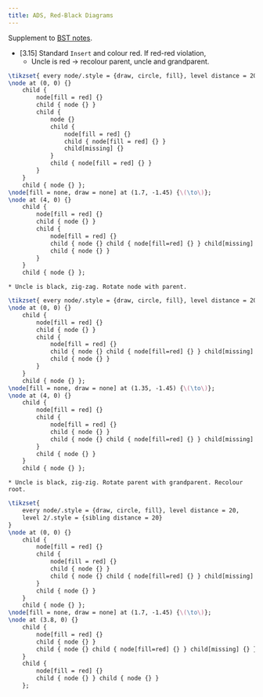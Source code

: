 ```yaml
---
title: ADS, Red-Black Diagrams
---
```


Supplement to [BST notes](bst.html#red-black-trees).

* [3.15] Standard `Insert` and colour red. If red-red violation,
	* Uncle is red $\to$ recolour parent, uncle and grandparent.
```{.tex .tikz width=70%}
\tikzset{ every node/.style = {draw, circle, fill}, level distance = 20 }
\node at (0, 0) {}
	child {
		node[fill = red] {}
		child { node {} }
		child {
			node {}
			child {
				node[fill = red] {}
				child { node[fill = red] {} }
				child[missing] {}
			}
			child { node[fill = red] {} }
		}
	}
	child { node {} };
\node[fill = none, draw = none] at (1.7, -1.45) {\(\to\)};
\node at (4, 0) {}
	child {
		node[fill = red] {}
		child { node {} }
		child {
			node[fill = red] {}
			child { node {} child { node[fill=red] {} } child[missing] {} }
			child { node {} }
		}
	}
	child { node {} };
```
	* Uncle is black, zig-zag. Rotate node with parent.
```{.tex .tikz width=70%}
\tikzset{ every node/.style = {draw, circle, fill}, level distance = 20 }
\node at (0, 0) {}
	child {
		node[fill = red] {}
		child { node {} }
		child {
			node[fill = red] {}
			child { node {} child { node[fill=red] {} } child[missing] {} }
			child { node {} }
		}
	}
	child { node {} };
\node[fill = none, draw = none] at (1.35, -1.45) {\(\to\)};
\node at (4, 0) {}
	child {
		node[fill = red] {}
		child {
			node[fill = red] {}
			child { node {} }
			child { node {} child { node[fill=red] {} } child[missing] {} }
		}
		child { node {} }
	}
	child { node {} };
```
	* Uncle is black, zig-zig. Rotate parent with grandparent. Recolour root.
```{.tex .tikz width=70%}
\tikzset{
	every node/.style = {draw, circle, fill}, level distance = 20,
	level 2/.style = {sibling distance = 20}
}
\node at (0, 0) {}
	child {
		node[fill = red] {}
		child {
			node[fill = red] {}
			child { node {} }
			child { node {} child { node[fill=red] {} } child[missing] {} }
		}
		child { node {} }
	}
	child { node {} };
\node[fill = none, draw = none] at (1.7, -1.45) {\(\to\)};
\node at (3.8, 0) {}
	child {
		node[fill = red] {}
		child { node {} }
		child { node {} child { node[fill=red] {} } child[missing] {} }
	}
	child {
		node[fill = red] {}
		child { node {} } child { node {} }
	};
```
